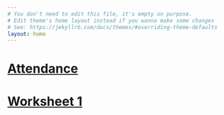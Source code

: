 ```yaml
---
# You don't need to edit this file, it's empty on purpose.
# Edit theme's home layout instead if you wanna make some changes
# See: https://jekyllrb.com/docs/themes/#overriding-theme-defaults
layout: home
---
```


# [Attendance](https://goo.gl/forms/Ls2zJdqSKTRJKG1Q2)

# [Worksheet 1](https://drive.google.com/file/d/1mxYNvgHu_gUxFZVEhmTe_CZ8CaHy8Syv/view?usp=sharing)